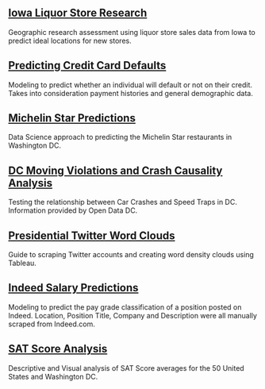 ## [Iowa Liquor Store Research](https://github.com/samuel-stack/Portfolio/tree/master/Iowa_Liquor_Store_Research) 
Geographic research assessment using liquor store sales data from Iowa to predict ideal locations for new stores.


## [Predicting Credit Card Defaults](https://github.com/samuel-stack/Portfolio/tree/master/Predicting%20Credit%20Defaults)
Modeling to predict whether an individual will default or not on their credit.  Takes into consideration payment histories and general demographic data.


## [Michelin Star Predictions](https://github.com/samuel-stack/Portfolio/tree/master/Michelin_Stars)
Data Science approach to predicting the Michelin Star restaurants in Washington DC.


## [DC Moving Violations and Crash Causality Analysis](https://github.com/samuel-stack/Portfolio/tree/master/Moving_Violations_VS_Speed_Traps)
Testing the relationship between Car Crashes and Speed Traps in DC.  Information provided by Open Data DC.


## [Presidential Twitter Word Clouds](https://github.com/samuel-stack/Portfolio/tree/master/Twitter%20Scrape%20and%20Word%20Cloud)
Guide to scraping Twitter accounts and creating word density clouds using Tableau.


## [Indeed Salary Predictions](https://github.com/samuel-stack/Portfolio/tree/master/Indeed_Salary_Model)
Modeling to predict the pay grade classification of a position posted on Indeed.  Location, Position Title, Company and Description were all manually scraped from Indeed.com. 


## [SAT Score Analysis](https://github.com/samuel-stack/Portfolio/tree/master/SAT-Score-Analysis)
Descriptive and Visual analysis of SAT Score averages for the 50 United States and Washington DC.


